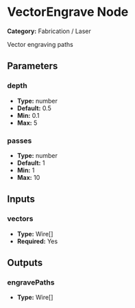 
# VectorEngrave Node

**Category:** Fabrication / Laser

Vector engraving paths

## Parameters


### depth
- **Type:** number
- **Default:** 0.5
- **Min:** 0.1
- **Max:** 5



### passes
- **Type:** number
- **Default:** 1
- **Min:** 1
- **Max:** 10



## Inputs


### vectors
- **Type:** Wire[]
- **Required:** Yes



## Outputs


### engravePaths
- **Type:** Wire[]




